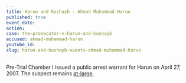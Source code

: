 ```yaml
---
title: Harun and Kushayb - Ahmad Muhammad Harun
published: true
event_date:
action:
case: the-prosecutor-v-harun-and-kushayb
accused: ahmad-muhammad-harun
youtube_id:
slug: harun-and-kushayb-events-ahmad-muhammad-harun
---
```



Pre-Trial Chamber I issued a public arrest warrant for Harun on April 27, 2007. The suspect remains [at-large](http://www.abc.net.au/news/2012-03-14/cases-before-the-icc/3888680).